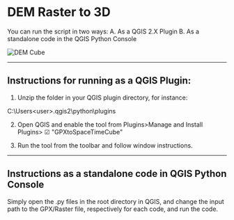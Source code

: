 # DEM Raster to 3D 

You can run the script in two ways:
A. As a QGIS 2.X Plugin
B. As a standalone code in the QGIS Python Console

![DEM Cube](https://i.imgur.com/Q4tu9iq.gif)

******************************************
## Instructions for running as a QGIS Plugin:
1. Unzip the folder in your QGIS plugin directory, for instance: 

C:\Users\<user>\.qgis2\python\plugins

2. Open QGIS and enable the tool from Plugins>Manage and Install Plugins> ☑ "GPXtoSpaceTimeCube" 

3. Run the tool from the toolbar and follow window instructions. 

**************************************
## Instructions as a standalone code in QGIS Python Console

Simply open the .py files in the root directory in QGIS, and change the input path to the GPX/Raster file, respectively for each code, and run the code. 
